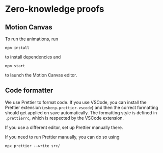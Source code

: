 # Zero-knowledge proofs

## Motion Canvas

To run the animations, run

```
npm install
```

to install dependencies and 

```
npm start
```

to launch the Motion Canvas editor.

## Code formatter

We use Prettier to format code. If you use VSCode, you can install the Prettier extension (`esbenp.prettier-vscode`) and then the correct formatting should get applied on save automatically. The formatting style is defined in `.prettierrc`, which is respected by the VSCode extension.

If you use a different editor, set up Prettier manually there.

If you need to run Prettier manually, you can do so using
```
npx prettier --write src/
```